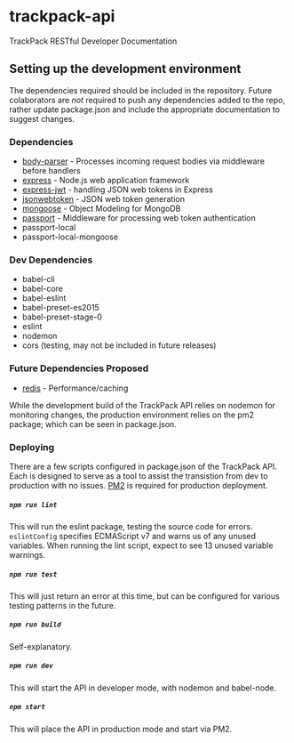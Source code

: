 # trackpack-api
TrackPack RESTful Developer Documentation

## Setting up the development environment
The dependencies required should be included in the repository. Future colaborators are *not* required to push any dependencies added to the repo, rather update package.json and include the appropriate documentation to suggest changes.

### Dependencies
* [body-parser](https://github.com/expressjs/body-parser) - Processes incoming request bodies via middleware before handlers
* [express](https://expressjs.com/) - Node.js web application framework
* [express-jwt](https://github.com/auth0/express-jwt) - handling JSON web tokens in Express
* [jsonwebtoken](https://www.npmjs.com/package/jsonwebtoken) - JSON web token generation
* [mongoose](https://mongoosejs.com/) - Object Modeling for MongoDB
* [passport](http://www.passportjs.org/) - Middleware for processing web token authentication 
* passport-local
* passport-local-mongoose

### Dev Dependencies
* babel-cli
* babel-core
* babel-eslint
* babel-preset-es2015
* babel-preset-stage-0
* eslint
* nodemon
* cors (testing, may not be included in future releases)

### Future Dependencies Proposed
* [redis](http://redis.js.org/) - Performance/caching

While the development build of the TrackPack API relies on nodemon for monitoring changes, the production environment relies on the pm2 package; which can be seen in package.json.

### Deploying
There are a few scripts configured in package.json of the TrackPack API. Each is designed to serve as a tool to assist the transistion from dev to production with no issues. [PM2](https://pm2.keymetrics.io/) is required for production deployment.

##### `npm run lint` 
This will run the eslint package, testing the source code for errors. `eslintConfig` specifies ECMAScript v7 and warns us of any unused variables. When running the lint script, expect to see 13 unused variable warnings.
##### `npm run test` 
This will just return an error at this time, but can be configured for various testing patterns in the future.
##### `npm run build` 
Self-explanatory.
##### `npm run dev` 
This will start the API in developer mode, with nodemon and babel-node.
##### `npm start`
This will place the API in production mode and start via PM2.
